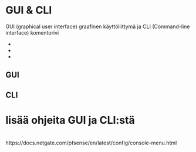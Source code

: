 # GUI & CLI

GUI (graphical user interface) graafinen käyttöliittymä ja CLI (Command-line interface) komentorivi 

* [](#gui)
* [](#cli)
* [](#lisää-ohjeita-gui-ja-clistä)

## GUI


## CLI



# lisää ohjeita GUI ja CLI:stä
<br>
https://docs.netgate.com/pfsense/en/latest/config/console-menu.html <br>